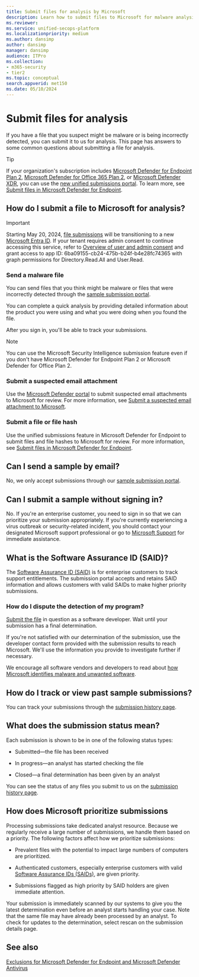 ```yaml
---
title: Submit files for analysis by Microsoft
description: Learn how to submit files to Microsoft for malware analysis, how to track your submissions, and dispute detections.
ms.reviewer:
ms.service: unified-secops-platform
ms.localizationpriority: medium
ms.author: dansimp
author: dansimp
manager: dansimp
audience: ITPro
ms.collection: 
- m365-security
- tier2
ms.topic: conceptual
search.appverid: met150
ms.date: 05/10/2024
---
```


# Submit files for analysis

If you have a file that you suspect might be malware or is being incorrectly detected, you can submit it to us for analysis. This page has answers to some common questions about submitting a file for analysis.

> [!TIP]
> If your organization's subscription includes [Microsoft Defender for Endpoint Plan 2](/defender-endpoint/microsoft-defender-endpoint), [Microsoft Defender for Office 365 Plan 2](/defender-office-365/mdo-about), or [Microsoft Defender XDR](microsoft-365-defender.md), you can use the [new unified submissions portal](https://techcommunity.microsoft.com/t5/microsoft-defender-for-endpoint/unified-submissions-in-microsoft-365-defender-now-generally/ba-p/3270770). To learn more, see [Submit files in Microsoft Defender for Endpoint](/defender-endpoint/admin-submissions-mde).

## How do I submit a file to Microsoft for analysis?

> [!IMPORTANT]
> Starting May 20, 2024, [file submissions](https://www.microsoft.com/en-us/wdsi/filesubmission) will be transitioning to a new [Microsoft Entra ID](https://www.microsoft.com/en-us/security/business/identity-access/microsoft-entra-id). If your tenant requires admin consent to continue accessing this service, refer to [Overview of user and admin consent](/entra/identity/enterprise-apps/user-admin-consent-overview) and grant access to app ID: 6ba09155-cb24-475b-b24f-b4e28fc74365 with graph permissions for Directory.Read.All and User.Read.

### Send a malware file

You can send files that you think might be malware or files that were incorrectly detected through the [sample submission portal](https://www.microsoft.com/wdsi/filesubmission).

You can complete a quick analysis by providing detailed information about the product you were using and what you were doing when you found the file.

After you sign in, you'll be able to track your submissions.

> [!NOTE]
> You can use the Microsoft Security Intelligence submission feature even if you don't have Microsoft Defender for Endpoint Plan 2 or Microsoft Defender for Office Plan 2.

### Submit a suspected email attachment

Use the [Microsoft Defender portal](https://security.microsoft.com/) to submit suspected email attachments to Microsoft for review. For more information, see [Submit a suspected email attachment to Microsoft](/defender-office-365/submissions-admin).

### Submit a file or file hash

Use the unified submissions feature in Microsoft Defender for Endpoint to submit files and file hashes to Microsoft for review. For more information, see [Submit files in Microsoft Defender for Endpoint](/defender-endpoint/admin-submissions-mde).

## Can I send a sample by email?

No, we only accept submissions through our [sample submission portal](https://www.microsoft.com/wdsi/filesubmission).

## Can I submit a sample without signing in?

No. If you're an enterprise customer, you need to sign in so that we can prioritize your submission appropriately. If you're currently experiencing a virus outbreak or security-related incident, you should contact your designated Microsoft support professional or go to [Microsoft Support](https://support.microsoft.com/) for immediate assistance.

## What is the Software Assurance ID (SAID)?

The [Software Assurance ID (SAID)](https://www.microsoft.com/licensing/licensing-programs/software-assurance-default.aspx) is for enterprise customers to track support entitlements. The submission portal accepts and retains SAID information and allows customers with valid SAIDs to make higher priority submissions.

### How do I dispute the detection of my program?

[Submit the file](https://www.microsoft.com/wdsi/filesubmission) in question as a software developer. Wait until your submission has a final determination.

If you're not satisfied with our determination of the submission, use the developer contact form provided with the submission results to reach Microsoft. We'll use the information you provide to investigate further if necessary.

We encourage all software vendors and developers to read about [how Microsoft identifies malware and unwanted software](criteria.md).

## How do I track or view past sample submissions?

You can track your submissions through the [submission history page](https://www.microsoft.com/wdsi/submissionhistory).

## What does the submission status mean?

Each submission is shown to be in one of the following status types:

* Submitted—the file has been received

* In progress—an analyst has started checking the file

* Closed—a final determination has been given by an analyst

You can see the status of any files you submit to us on the [submission history page](https://www.microsoft.com/wdsi/submissionhistory).

## How does Microsoft prioritize submissions

Processing submissions take dedicated analyst resource. Because we regularly receive a large number of submissions, we handle them based on a priority. The following factors affect how we prioritize submissions:

* Prevalent files with the potential to impact large numbers of computers are prioritized.

* Authenticated customers, especially enterprise customers with valid [Software Assurance IDs (SAIDs)](https://www.microsoft.com/licensing/licensing-programs/software-assurance-default.aspx), are given priority.

* Submissions flagged as high priority by SAID holders are given immediate attention.

Your submission is immediately scanned by our systems to give you the latest determination even before an analyst starts handling your case. Note that the same file may have already been processed by an analyst. To check for updates to the determination, select rescan on the submission details page.

## See also

[Exclusions for Microsoft Defender for Endpoint and Microsoft Defender Antivirus](/defender-endpoint/defender-endpoint-antivirus-exclusions)
